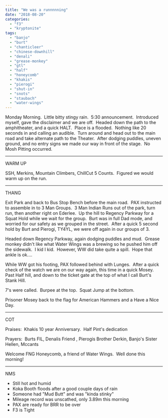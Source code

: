 ```yaml
---
title: "We was a runnnnning"
date: "2018-08-20"
categories: 
  - "f3"
  - "kryptonite"
tags: 
  - "banjo"
  - "burt"
  - "chanticleer"
  - "chinese-downhill"
  - "denali"
  - "grease-monkey"
  - "gtl"
  - "half"
  - "honeycomb"
  - "khakis"
  - "pierogi"
  - "shut-in"
  - "snots"
  - "staubach"
  - "water-wings"
---
```


Monday Morning.  Little bitty stingy rain.  5:30 announcement.  Introduced myself, gave the disclaimer and we are off.  Headed down the path to the amphitheater, and a quick HALT.  Place is a flooded.  Nothing like 20 seconds in and calling an audible.  Turn around and head out to the main road and take alternate path to the Theater.  After dodging puddles, uneven ground, and no entry signs we made our way in front of the stage.  No Mosh Pitting occurred.

* * *

WARM UP

SSH, Merkins, Mountain Climbers, ChillCut 5 Counts.  Figured we would warm up on the run.

* * *

THANG

Exit Park and back to Bus Stop Bench before the main road.  PAX instructed to assemble in to 3 Man Groups.  3 Man Indian Runs out of the park, turn run, then another right on Ederlee.  Up the hill to Regency Parkway for a Squat Hold while we wait for the group.  Burt was in full Dad mode, and worried for our safety as we grouped in the street.  After a quick 5 second hold by Burt and Pierogi, TY4YL, we were off again in our groups of 3.

Headed down Regency Parkway, again dodging puddles and mud.  Grease monkey didn't like what Water Wings was a brewing so he pushed him off the sidewalk.  I kid I kid.  However, WW did take quite a spill.  Hope that ankle is ok....

While WW got his footing, PAX followed behind with Lunges.  After a quick check of the watch we are on our way again, this time in a quick Mosey.  Past Half hill, and down to the ticket gate at the top of what I call Burt's Stank Hill.

7's were called.  Burpee at the top.  Squat Jump at the bottom.

Prisoner Mosey back to the flag for American Hammers and a Have a Nice Day.

* * *

COT

Praises:  Khakis 10 year Anniversary.  Half Pint's dedication

Prayers:  Burts FIL, Denalis Friend , Pierogis Brother Derkin, Banjo's Sister Hellen, Mccants

Welcome FNG Honeycomb, a friend of Water Wings.  Well done this morning!

* * *

NMS

- Still hot and humid
- Koka Booth floods after a good couple days of rain
- Someone had "Mud Butt" and was "kinda stinky"
- Mileage record was unscathed, only 3.89m this morning
- PAX are ready for BRR to be over
- F3 is Tight
